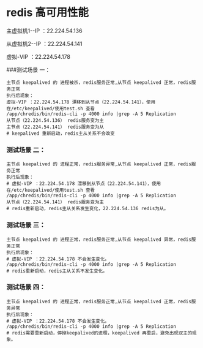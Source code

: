 # redis 高可用性能

主虚拟机1--IP ：22.224.54.136  

从虚拟机2--IP ：22.224.54.141

虚拟-VIP ：22.224.54.178

###测试场景 一：

```shell
主节点 keepalived 的 进程被杀，redis服务正常,从节点 keepalived 正常，redis服务正常
执行后现象：
虚拟-VIP ：22.224.54.178 漂移到从节点（22.224.54.141），使用在/etc/keepalived/使用test.sh 查看
/app/chredis/bin/redis-cli -p 4000 info |grep -A 5 Replication
从节点（22.224.54.136） redis服务变为主
主节点（22.224.54.141） redis服务变为从
# keepalived 重新启动，redis主从关系不会改变
```

### 测试场景 二：

```shell
主节点 keepalived 的 进程正常，redis服务异常,从节点 keepalived 正常，redis服务正常
执行后现象：
# 虚拟-VIP ：22.224.54.178 漂移到从节点（22.224.54.141），使用在/etc/keepalived/使用test.sh 查看
/app/chredis/bin/redis-cli -p 4000 info |grep -A 5 Replication
从节点（22.224.54.141） redis服务变为主
# redis重新启动，redis主从关系发生变化，22.224.54.136 redis为从。
```

### 测试场景 三：

```shell
主节点 keepalived 的 进程正常，redis服务正常,从节点 keepalived 异常，redis服务正常
执行后现象：
# 虚拟-VIP ：22.224.54.178 不会发生变化。
/app/chredis/bin/redis-cli -p 4000 info |grep -A 5 Replication
# redis重新启动，redis主从关系不发生变化。
```

### 测试场景 四：

```shell
主节点 keepalived 的 进程正常，redis服务正常,从节点 keepalived 正常，redis服务异常
执行后现象：
# 虚拟-VIP ：22.224.54.178 不会发生变化。
/app/chredis/bin/redis-cli -p 4000 info |grep -A 5 Replication
# redis需要重新启动，停掉keepalived的进程，keepalived 再重启，避免出现双主的现象。
```

